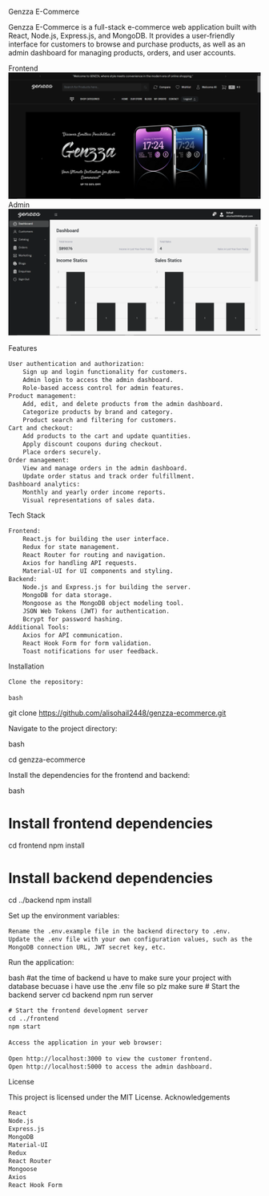 Genzza E-Commerce

Genzza E-Commerce is a full-stack e-commerce web application built with React, Node.js, Express.js, and MongoDB. It provides a user-friendly interface for customers to browse and purchase products, as well as an admin dashboard for managing products, orders, and user accounts.


Frontend
        ![Genzza Frontend](image-3.png)
Admin
        ![Genzza Admin Dashboard](image.png)



Features

    User authentication and authorization:
        Sign up and login functionality for customers.
        Admin login to access the admin dashboard.
        Role-based access control for admin features.
    Product management:
        Add, edit, and delete products from the admin dashboard.
        Categorize products by brand and category.
        Product search and filtering for customers.
    Cart and checkout:
        Add products to the cart and update quantities.
        Apply discount coupons during checkout.
        Place orders securely.
    Order management:
        View and manage orders in the admin dashboard.
        Update order status and track order fulfillment.
    Dashboard analytics:
        Monthly and yearly order income reports.
        Visual representations of sales data.

Tech Stack

    Frontend:
        React.js for building the user interface.
        Redux for state management.
        React Router for routing and navigation.
        Axios for handling API requests.
        Material-UI for UI components and styling.
    Backend:
        Node.js and Express.js for building the server.
        MongoDB for data storage.
        Mongoose as the MongoDB object modeling tool.
        JSON Web Tokens (JWT) for authentication.
        Bcrypt for password hashing.
    Additional Tools:
        Axios for API communication.
        React Hook Form for form validation.
        Toast notifications for user feedback.

Installation

    Clone the repository:

    bash

git clone https://github.com/alisohail2448/genzza-ecommerce.git

Navigate to the project directory:

bash

cd genzza-ecommerce

Install the dependencies for the frontend and backend:

bash

# Install frontend dependencies
cd frontend
npm install

# Install backend dependencies
cd ../backend
npm install

Set up the environment variables:

    Rename the .env.example file in the backend directory to .env.
    Update the .env file with your own configuration values, such as the MongoDB connection URL, JWT secret key, etc.

Run the application:

bash
    #at the time of backend u have to make sure your project with database becuase i have use the .env file so plz make sure
    # Start the backend server
    cd backend
    npm run server

    # Start the frontend development server
    cd ../frontend
    npm start

    Access the application in your web browser:

    Open http://localhost:3000 to view the customer frontend.
    Open http://localhost:5000 to access the admin dashboard.

License

This project is licensed under the MIT License.
Acknowledgements

    React
    Node.js
    Express.js
    MongoDB
    Material-UI
    Redux
    React Router
    Mongoose
    Axios
    React Hook Form

